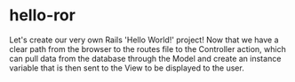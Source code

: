 # hello-ror
Let's create our very own Rails 'Hello World!' project! Now that we have a clear path from the browser to the routes file to the Controller action, which can pull data from the database through the Model and create an instance variable that is then sent to the View to be displayed to the user. 
